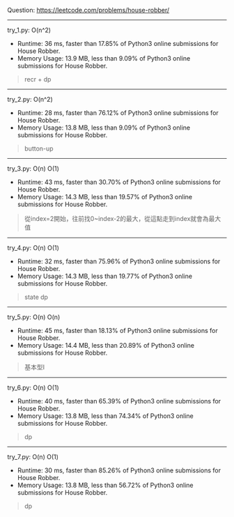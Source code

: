 Question: https://leetcode.com/problems/house-robber/

---

try_1.py: O(n^2)
* Runtime: 36 ms, faster than 17.85% of Python3 online submissions for House Robber.
* Memory Usage: 13.9 MB, less than 9.09% of Python3 online submissions for House Robber.

> recr + dp

---

try_2.py: O(n^2)
* Runtime: 28 ms, faster than 76.12% of Python3 online submissions for House Robber. 
* Memory Usage: 13.8 MB, less than 9.09% of Python3 online submissions for House Robber.

> button-up

---

try_3.py: O(n) O(1)

* Runtime: 43 ms, faster than 30.70% of Python3 online submissions for House Robber.
* Memory Usage: 14.3 MB, less than 19.57% of Python3 online submissions for House Robber.

> 從index=2開始，往前找0~index-2的最大，從這點走到index就會為最大值

---

try_4.py: O(n) O(1)

* Runtime: 32 ms, faster than 75.96% of Python3 online submissions for House Robber.
* Memory Usage: 14.3 MB, less than 19.77% of Python3 online submissions for House Robber.

> state dp

---

try_5.py: O(n) O(n)

* Runtime: 45 ms, faster than 18.13% of Python3 online submissions for House Robber.
* Memory Usage: 14.4 MB, less than 20.89% of Python3 online submissions for House Robber.

> 基本型I

---

try_6.py: O(n) O(1)

* Runtime: 40 ms, faster than 65.39% of Python3 online submissions for House Robber.
* Memory Usage: 13.8 MB, less than 74.34% of Python3 online submissions for House Robber.

> dp

---

try_7.py: O(n) O(1)

* Runtime: 30 ms, faster than 85.26% of Python3 online submissions for House Robber.
* Memory Usage: 13.8 MB, less than 56.72% of Python3 online submissions for House Robber.

> dp
